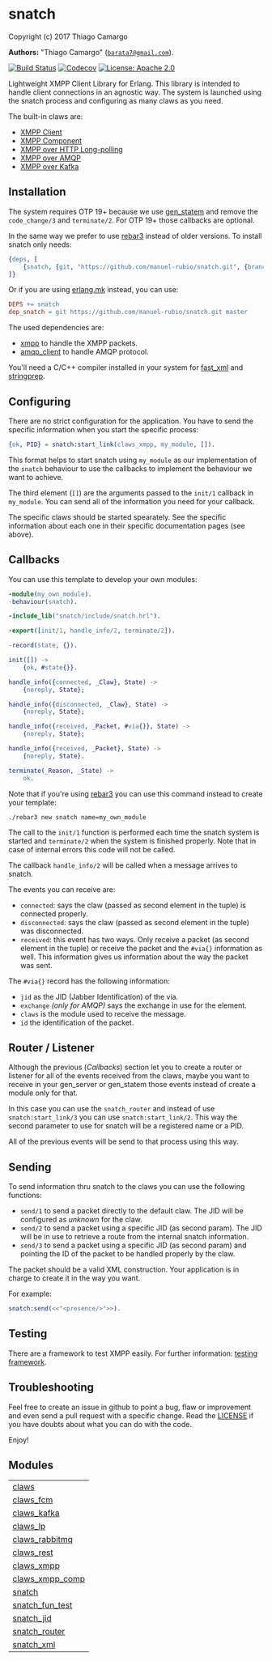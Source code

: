 

# snatch #

Copyright (c) 2017 Thiago Camargo

__Authors:__ "Thiago Camargo" ([`barata7@gmail.com`](mailto:barata7@gmail.com)).

[![Build Status](https://img.shields.io/travis/manuel-rubio/snatch/master.svg)](https://travis-ci.org/manuel-rubio/snatch)
[![Codecov](https://img.shields.io/codecov/c/github/manuel-rubio/snatch.svg)](https://codecov.io/gh/manuel-rubio/snatch)
[![License: Apache 2.0](https://img.shields.io/github/license/xmppjingle/snatch.svg)](https://raw.githubusercontent.com/xmppjingle/snatch/master/LICENSE)

Lightweight XMPP Client Library for Erlang. This library is intended to handle client connections in an agnostic way. The system is launched using the snatch process and configuring as many claws as you need.

The built-in claws are:

- [XMPP Client](http://github.com/manuel-rubio/snatch/blob/master/doc/how-to/claws_xmpp.md)
- [XMPP Component](http://github.com/manuel-rubio/snatch/blob/master/doc/how-to/claws_xmpp_comp.md)
- [XMPP over HTTP Long-polling](http://github.com/manuel-rubio/snatch/blob/master/doc/how-to/claws_lp.md)
- [XMPP over AMQP](http://github.com/manuel-rubio/snatch/blob/master/doc/how-to/claws_rabbitmq.md)
- [XMPP over Kafka](http://github.com/manuel-rubio/snatch/blob/master/doc/how-to/claws_kafka.md)

Installation
------------

The system requires OTP 19+ because we use [gen_statem](http://erlang.org/doc/design_principles/statem) and remove the `code_change/3` and `terminate/2`. For OTP 19+ those callbacks are optional.

In the same way we prefer to use [rebar3](http://www.rebar3.org) instead of older versions. To install snatch only needs:

```erlang
{deps, [
    {snatch, {git, "https://github.com/manuel-rubio/snatch.git", {branch, master}}}
]}
```

Or if you are using [erlang.mk](https://erlang.mk) instead, you can use:

```Makefile
DEPS += snatch
dep_snatch = git https://github.com/manuel-rubio/snatch.git master
```

The used dependencies are:

- [xmpp](https://github.com/processone/xmpp) to handle the XMPP packets.
- [amqp_client](https://github.com/jbrisbin/amqp_client) to handle AMQP protocol.

You'll need a C/C++ compiler installed in your system for [fast_xml](https://github.com/processone/fast_xml) and [stringprep](https://github.com/processone/stringprep).

Configuring
-----------

There are no strict configuration for the application. You have to send the specific information when you start the specific process:

```erlang
{ok, PID} = snatch:start_link(claws_xmpp, my_module, []).
```

This format helps to start snatch using `my_module` as our implementation of the `snatch` behaviour to use the callbacks to implement the behaviour we want to achieve.

The third element (`[]`) are the arguments passed to the `init/1` callback in `my_module`. You can send all of the information you need for your callback.

The specific claws should be started spearately. See the specific information about each one in their specific documentation pages (see above).

Callbacks
---------

You can use this template to develop your own modules:

```erlang
-module(my_own_module).
-behaviour(snatch).

-include_lib("snatch/include/snatch.hrl").

-export([init/1, handle_info/2, terminate/2]).

-record(state, {}).

init([]) ->
    {ok, #state{}}.

handle_info({connected, _Claw}, State) ->
    {noreply, State};

handle_info({disconnected, _Claw}, State) ->
    {noreply, State};

handle_info({received, _Packet, #via{}}, State) ->
    {noreply, State};

handle_info({received, _Packet}, State) ->
    {noreply, State}.

terminate(_Reason, _State) ->
    ok.
```

Note that if you're using [rebar3](https://rebar3.org) you can use this command instead to create your template:

```
./rebar3 new snatch name=my_own_module
```

The call to the `init/1` function is performed each time the snatch system is started and `terminate/2` when the system is finished properly. Note that in case of internal errors this code will not be called.

The callback `handle_info/2` will be called when a message arrives to snatch.

The events you can receive are:

- `connected`: says the claw (passed as second element in the tuple) is connected properly.
- `disconnected`: says the claw (passed as second element in the tuple) was disconnected.
- `received`: this event has two ways. Only receive a packet (as second element in the tuple) or receive the packet and the `#via{}` information as well. This information gives us information about the way the packet was sent.

The `#via{}` record has the following information:

- `jid` as the JID (Jabber Identification) of the via.
- `exchange` *(only for AMQP)* says the exchange in use for the element.
- `claws` is the module used to receive the message.
- `id` the identification of the packet.

Router / Listener
-----------------

Although the previous (*Callbacks*) section let you to create a router or listener for all of the events received from the claws, maybe you want to receive in your gen_server or gen_statem those events instead of create a module only for that.

In this case you can use the `snatch_router` and instead of use `snatch:start_link/3` you can use `snatch:start_link/2`. This way the second parameter to use for snatch will be a registered name or a PID.

All of the previous events will be send to that process using this way.

Sending
-------

To send information thru snatch to the claws you can use the following functions:

- `send/1` to send a packet directly to the default claw. The JID will be configured as *unknown* for the claw.
- `send/2` to send a packet using a specific JID (as second param). The JID will be in use to retrieve a route from the internal snatch information.
- `send/3` to send a packet using a specific JID (as second param) and pointing the ID of the packet to be handled properly by the claw.

The packet should be a valid XML construction. Your application is in charge to create it in the way you want.

For example:

```erlang
snatch:send(<<"<presence/>">>).
```

Testing
-------

There are a framework to test XMPP easily. For further information: [testing framework](http://github.com/manuel-rubio/snatch/blob/master/doc/testing.md).

Troubleshooting
---------------

Feel free to create an issue in github to point a bug, flaw or improvement and even send a pull request with a specific change. Read the [LICENSE](http://github.com/manuel-rubio/snatch/blob/master/doc/LICENSE) if you have doubts about what you can do with the code.

Enjoy!


## Modules ##


<table width="100%" border="0" summary="list of modules">
<tr><td><a href="http://github.com/manuel-rubio/snatch/blob/master/doc/claws.md" class="module">claws</a></td></tr>
<tr><td><a href="http://github.com/manuel-rubio/snatch/blob/master/doc/claws_fcm.md" class="module">claws_fcm</a></td></tr>
<tr><td><a href="http://github.com/manuel-rubio/snatch/blob/master/doc/claws_kafka.md" class="module">claws_kafka</a></td></tr>
<tr><td><a href="http://github.com/manuel-rubio/snatch/blob/master/doc/claws_lp.md" class="module">claws_lp</a></td></tr>
<tr><td><a href="http://github.com/manuel-rubio/snatch/blob/master/doc/claws_rabbitmq.md" class="module">claws_rabbitmq</a></td></tr>
<tr><td><a href="http://github.com/manuel-rubio/snatch/blob/master/doc/claws_rest.md" class="module">claws_rest</a></td></tr>
<tr><td><a href="http://github.com/manuel-rubio/snatch/blob/master/doc/claws_xmpp.md" class="module">claws_xmpp</a></td></tr>
<tr><td><a href="http://github.com/manuel-rubio/snatch/blob/master/doc/claws_xmpp_comp.md" class="module">claws_xmpp_comp</a></td></tr>
<tr><td><a href="http://github.com/manuel-rubio/snatch/blob/master/doc/snatch.md" class="module">snatch</a></td></tr>
<tr><td><a href="http://github.com/manuel-rubio/snatch/blob/master/doc/snatch_fun_test.md" class="module">snatch_fun_test</a></td></tr>
<tr><td><a href="http://github.com/manuel-rubio/snatch/blob/master/doc/snatch_jid.md" class="module">snatch_jid</a></td></tr>
<tr><td><a href="http://github.com/manuel-rubio/snatch/blob/master/doc/snatch_router.md" class="module">snatch_router</a></td></tr>
<tr><td><a href="http://github.com/manuel-rubio/snatch/blob/master/doc/snatch_xml.md" class="module">snatch_xml</a></td></tr></table>

